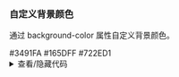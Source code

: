 ### 自定义背景颜色

通过 <yc-tag>background-color</yc-tag> 属性自定义背景颜色。

<div class="cell-demo vp-raw">
  <yc-space>
    <yc-tooltip
      content="This is tooltip content"
      background-color="#3491FA">
      <yc-button>#3491FA</yc-button>
    </yc-tooltip>
    <yc-tooltip
      content="This is tooltip content"
      background-color="#165DFF">
      <yc-button>#165DFF</yc-button>
    </yc-tooltip>
    <yc-tooltip
      content="This is tooltip content"
      background-color="#722ED1">
      <yc-button>#722ED1</yc-button>
    </yc-tooltip>
  </yc-space>
</div>

<details>
<summary>查看/隐藏代码</summary>

```vue
<template>
  <yc-space>
    <yc-tooltip
      content="This is tooltip content"
      background-color="#3491FA">
      <yc-button>#3491FA</yc-button>
    </yc-tooltip>
    <yc-tooltip
      content="This is tooltip content"
      background-color="#165DFF">
      <yc-button>#165DFF</yc-button>
    </yc-tooltip>
    <yc-tooltip
      content="This is tooltip content"
      background-color="#722ED1">
      <yc-button>#722ED1</yc-button>
    </yc-tooltip>
  </yc-space>
</template>
```

</details>

